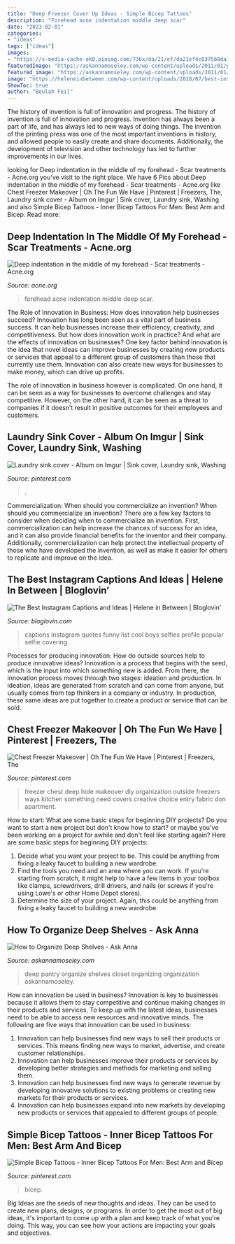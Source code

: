 ```yaml
---
title: "Deep Freezer Cover Up Ideas - Simple Bicep Tattoos"
description: "Forehead acne indentation middle deep scar"
date: "2023-02-01"
categories:
- "ideas"
tags: ["ideas"]
images:
- "https://s-media-cache-ak0.pinimg.com/736x/da/21/ef/da21ef4c0375b8da39d905aa0da5ac34.jpg"
featuredImage: "https://askannamoseley.com/wp-content/uploads/2011/01/pantry121.jpg"
featured_image: "https://askannamoseley.com/wp-content/uploads/2011/01/pantry121.jpg"
image: "https://heleneinbetween.com/wp-content/uploads/2018/07/best-instagram-captions-and-ideas.jpg"
ShowToc: true
author: "Beulah Feil"
---
```



The history of invention is full of innovation and progress.
The history of invention is full of innovation and progress. Invention has always been a part of life, and has always led to new ways of doing things. The invention of the printing press was one of the most important inventions in history, and allowed people to easily create and share documents. Additionally, the development of television and other technology has led to further improvements in our lives.

	

		
looking for Deep indentation in the middle of my forehead - Scar treatments - Acne.org you've visit to the right place. We have 6 Pics about Deep indentation in the middle of my forehead - Scar treatments - Acne.org like Chest Freezer Makeover | Oh The Fun We Have | Pinterest | Freezers, The, Laundry sink cover - Album on Imgur | Sink cover, Laundry sink, Washing and also Simple Bicep Tattoos - Inner Bicep Tattoos For Men: Best Arm and Bicep. Read more:
		
    
## Deep Indentation In The Middle Of My Forehead - Scar Treatments - Acne.org

<img loading=lazy src="https://static.acne.org/ipb_uploads/monthly_2018_12/48358069_216618679225196_7423635299353231360_n.thumb.jpg.fe6066ccc01f7db3493ac04688f4902d.jpg" onerror="this.onerror=null;this.src='https://tse2.mm.bing.net/th?id=OIP.Tm42iy-lVpZvcKHHZ18ivgHaHk&amp;pid=15.1';" alt="Deep indentation in the middle of my forehead - Scar treatments - Acne.org">

_Source: acne.org_

>forehead acne indentation middle deep scar. 

	

The Role of Innovation in Business: How does innovation help businesses succeed?
Innovation has long been seen as a vital part of business success. It can help businesses increase their efficiency, creativity, and competitiveness. But how does innovation work in practice? And what are the effects of innovation on businesses?
One key factor behind innovation is the idea that novel ideas can improve businesses by creating new products or services that appeal to a different group of customers than those that currently use them. Innovation can also create new ways for businesses to make money, which can drive up profits.

The role of innovation in business however is complicated. On one hand, it can be seen as a way for businesses to overcome challenges and stay competitive. However, on the other hand, it can be seen as a threat to companies if it doesn’t result in positive outcomes for their employees and customers.

    
## Laundry Sink Cover - Album On Imgur | Sink Cover, Laundry Sink, Washing

<img loading=lazy src="https://i.pinimg.com/736x/9f/2e/c2/9f2ec21d075bf8bface55e0f534efe3e.jpg" onerror="this.onerror=null;this.src='https://tse4.mm.bing.net/th?id=OIP.XukxwxioatkG_LN56mIVNwHaNJ&amp;pid=15.1';" alt="Laundry sink cover - Album on Imgur | Sink cover, Laundry sink, Washing">

_Source: pinterest.com_

>. 

	

Commercialization: When should you commercialize an invention?
When should you commercialize an invention? 
There are a few key factors to consider when deciding when to commercialize an invention. First, commercialization can help increase the chances of success for an idea, and it can also provide financial benefits for the inventor and their company. Additionally, commercialization can help protect the intellectual property of those who have developed the invention, as well as make it easier for others to replicate and improve on the idea.

    
## The Best Instagram Captions And Ideas | Helene In Between | Bloglovin’

<img loading=lazy src="https://heleneinbetween.com/wp-content/uploads/2018/07/best-instagram-captions-and-ideas.jpg" onerror="this.onerror=null;this.src='https://tse4.mm.bing.net/th?id=OIP.ZkLnnNyT0ypx_QBFf_4TAwHaL8&amp;pid=15.1';" alt="The Best Instagram Captions and Ideas | Helene in Between | Bloglovin’">

_Source: bloglovin.com_

>captions instagram quotes funny list cool boys selfies profile popular selfie covering. 

	

Processes for producing innovation: How do outside sources help to produce innovative ideas?
Innovation is a process that begins with the seed, which is the input into which something new is added. From there, the innovation process moves through two stages: ideation and production. In ideation, ideas are generated from scratch and can come from anyone, but usually comes from top thinkers in a company or industry. In production, these same ideas are put together to create a product or service that can be sold.

    
## Chest Freezer Makeover | Oh The Fun We Have | Pinterest | Freezers, The

<img loading=lazy src="https://s-media-cache-ak0.pinimg.com/736x/da/21/ef/da21ef4c0375b8da39d905aa0da5ac34.jpg" onerror="this.onerror=null;this.src='https://tse1.mm.bing.net/th?id=OIP.kh5ax2k-0b8KeA2wjBFRgQHaLH&amp;pid=15.1';" alt="Chest Freezer Makeover | Oh The Fun We Have | Pinterest | Freezers, The">

_Source: pinterest.com_

>freezer chest deep hide makeover diy organization outside freezers ways kitchen something need covers creative choice entry fabric don apartment. 

	

How to start: What are some basic steps for beginning DIY projects?
Do you want to start a new project but don't know how to start? or maybe you've been working on a project for awhile and don't feel like starting again? Here are some basic steps for beginning DIY projects:
1. Decide what you want your project to be. This could be anything from fixing a leaky faucet to building a new wardrobe. 
2. Find the tools you need and an area where you can work. If you're starting from scratch, it might help to have a few items in your toolbox like clamps, screwdrivers, drill drivers, and nails (or screws if you're using Lowe's or other Home Depot stores). 
3. Determine the size of your project. Again, this could be anything from fixing a leaky faucet to building a new wardrobe. 

    
## How To Organize Deep Shelves - Ask Anna

<img loading=lazy src="https://askannamoseley.com/wp-content/uploads/2011/01/pantry121.jpg" onerror="this.onerror=null;this.src='https://tse2.mm.bing.net/th?id=OIP.bQpFfxfret9wJHn4lEfFpQHaJ4&amp;pid=15.1';" alt="How to Organize Deep Shelves - Ask Anna">

_Source: askannamoseley.com_

>deep pantry organize shelves closet organizing organization askannamoseley. 

	

How can innovation be used in business?
Innovation is key to businesses because it allows them to stay competitive and continue making changes in their products and services. To keep up with the latest ideas, businesses need to be able to access new resources and innovative minds. The following are five ways that innovation can be used in business: 
1. Innovation can help businesses find new ways to sell their products or services. This means finding new ways to market, advertise, and create customer relationships. 
2. Innovation can help businesses improve their products or services by developing better strategies and methods for marketing and selling them. 
3. Innovation can help businesses find new ways to generate revenue by developing innovative solutions to existing problems or creating new markets for their products or services. 
4. Innovation can help businesses expand into new markets by developing new products or services that appealed to different groups of people. 

    
## Simple Bicep Tattoos - Inner Bicep Tattoos For Men: Best Arm And Bicep

<img loading=lazy src="https://i.pinimg.com/736x/1a/6c/82/1a6c827d37cefe79c7e8bb86f5a25a5b.jpg" onerror="this.onerror=null;this.src='https://tse4.mm.bing.net/th?id=OIP.1WKZUv3Cy987uYIM6taudgHaPZ&amp;pid=15.1';" alt="Simple Bicep Tattoos - Inner Bicep Tattoos For Men: Best Arm and Bicep">

_Source: pinterest.com_

>bicep. 

	

Big Ideas are the seeds of new thoughts and ideas. They can be used to create new plans, designs, or programs. In order to get the most out of big ideas, it's important to come up with a plan and keep track of what you're doing. This way, you can see how your actions are impacting your goals and objectives.

